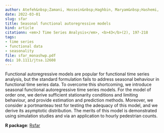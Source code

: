 ```yaml
---
author: Atefeh&nbsp;Zamani, Hossein&nbsp;Haghbin, Maryam&nbsp;Hashemi, Rob&nbsp;J&nbsp;Hyndman
date: 2022-03-01
slug: sfar
title: Seasonal functional autoregressive models
kind: article
citationn: <em>J Time Series Analysis</em>, <b>43</b>(2), 197-218
tags:
- time series
- functional data
- seasonality
file: sfar_monashwp.pdf
doi: 10.1111/jtsa.12608
---
```


Functional autoregressive models are popular for functional time series analysis, but the standard formulation fails to address seasonal behaviour in functional time series data. To overcome this shortcoming, we introduce seasonal functional autoregressive time series models. For the model of order one, we derive sufficient stationarity conditions and limiting behaviour, and provide estimation and prediction methods. Moreover, we consider a portmanteau test for testing the adequacy of this model, and we derive its asymptotic distribution. The merits of this model is demonstrated using simulation studies and via an application to hourly pedestrian counts.

**R package**: [Rsfar](https://github.com/haghbinh/sfar)
